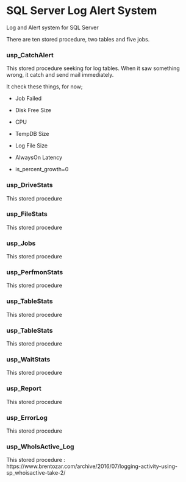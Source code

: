 # SQL Server Log Alert System
Log and Alert system for SQL Server

There are ten stored procedure, two tables and five jobs.

### usp_CatchAlert

<p>This stored procedure seeking for log tables. When it saw something wrong, it catch and send mail immediately.</p>

It check these things, for now;

* Job Failed

* Disk Free Size

* CPU

* TempDB Size

* Log File Size

* AlwaysOn Latency

* is_percent_growth=0


### usp_DriveStats
 
<p>This stored procedure</p>

### usp_FileStats
<p>This stored procedure</p>

### usp_Jobs
<p>This stored procedure</p>

### usp_PerfmonStats
<p>This stored procedure</p>

### usp_TableStats
<p>This stored procedure</p>

### usp_TableStats
<p>This stored procedure</p>

### usp_WaitStats
<p>This stored procedure</p>

### usp_Report
<p>This stored procedure</p>

### usp_ErrorLog
<p>This stored procedure</p>

### usp_WhoIsActive_Log
<p>This stored procedure : https://www.brentozar.com/archive/2016/07/logging-activity-using-sp_whoisactive-take-2/</p>
